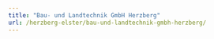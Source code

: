 ```yaml
---
title: "Bau- und Landtechnik GmbH Herzberg"
url: /herzberg-elster/bau-und-landtechnik-gmbh-herzberg/
---
```

